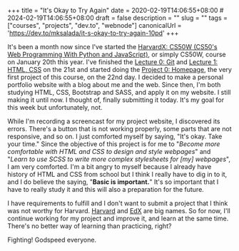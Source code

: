 +++
title = "It's Okay to Try Again"
date = 2020-02-19T14:06:55+08:00 # 2024-02-19T14:06:55+08:00
draft = false
description = ""
slug = ""
tags = ["courses", "projects", "dev.to", "webnode"]
canonicalUrl = 'https://dev.to/mksalada/it-s-okay-to-try-again-10pd'
+++

It's been a month now since I've started the [HarvardX: CS50W (CS50's Web Programming With Python and JavaScript)](https://cs50.harvard.edu/web), or simply CS50W, course on January 20th this year. I've finished the [Lecture 0: Git](https://cs50.harvard.edu/web/) and [Lecture 1: HTML, CSS](https://cs50.harvard.edu/web/#html-css) on the 21st and started doing the [Project 0: Homepage](https://docs.cs50.net/ocw/web/projects/0/project0.html), the very first project of this course, on the 22nd day. I decided to make a personal portfolio website with a blog about me and the web. Since then, I'm both studying HTML, CSS, Bootstrap and SASS, and apply it on my website. I still making it until now. I thought of, finally submitting it today. It's my goal for this week but unfortunately, not. 

While I'm recording a screencast for my project website, I discovered its errors. There's a button that is not working properly, some parts that are not responsive, and so on. I just comforted myself by saying, "It's okay. Take your time." Since the objective of this project is for me to "*Become more comfortable with HTML and CSS to design and style webpages*" and "*Learn to use SCSS to write more complex stylesheets for [my] webpages*", I am very comforted. I'm a bit angry to myself because I already have history of HTML and CSS from school but I think I really have to dig in to it, and I do believe the saying, "**Basic is important.**" It's so important that I have to really study it and this will also a preparation for the future.

I have requirements to fulfill and I don't want to submit a project that I think was not worthy for Harvard. [Harvard](https://www.harvard.edu/) and [EdX](https://www.edx.org/) are big names. So for now, I'll continue working for my project and improve it, and learn at the same time. There's no better way of learning than practicing, right? 

Fighting! Godspeed everyone.
